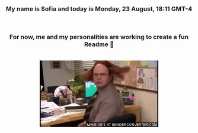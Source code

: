 


<div align="center">
<h3 >My name is Sofia and today is Monday, 23 August, 18:11 GMT-4</h3><br>
<h3 >For now, me and my personalities are working to create a fun Readme 👋
</h3><br>
<img src='img/dwight.gif' alt='working...'/>
</div>

